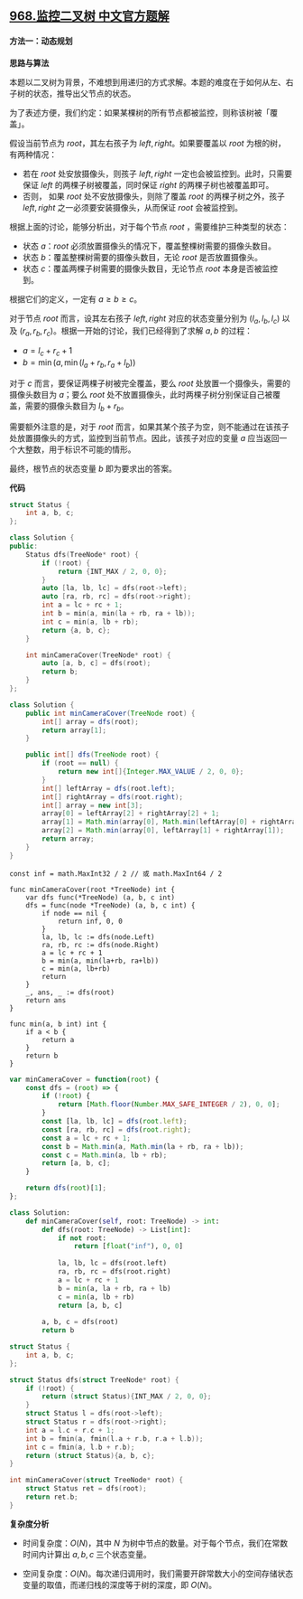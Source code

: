 ## [968.监控二叉树 中文官方题解](https://leetcode.cn/problems/binary-tree-cameras/solutions/100000/jian-kong-er-cha-shu-by-leetcode-solution)

#### 方法一：动态规划

**思路与算法**

本题以二叉树为背景，不难想到用递归的方式求解。本题的难度在于如何从左、右子树的状态，推导出父节点的状态。

为了表述方便，我们约定：如果某棵树的所有节点都被监控，则称该树被「覆盖」。

假设当前节点为 $\textit{root}$，其左右孩子为 $\textit{left}, \textit{right}$。如果要覆盖以 $\textit{root}$ 为根的树，有两种情况：
- 若在 $\textit{root}$ 处安放摄像头，则孩子 $\textit{left}, \textit{right}$ 一定也会被监控到。此时，只需要保证 $\textit{left}$ 的两棵子树被覆盖，同时保证  $\textit{right}$ 的两棵子树也被覆盖即可。
- 否则， 如果 $\textit{root}$ 处不安放摄像头，则除了覆盖 $\textit{root}$ 的两棵子树之外，孩子 $\textit{left}, \textit{right}$ 之一必须要安装摄像头，从而保证 $\textit{root}$ 会被监控到。

根据上面的讨论，能够分析出，对于每个节点 $\textit{root}$ ，需要维护三种类型的状态：
- 状态 $a$：$\textit{root}$ 必须放置摄像头的情况下，覆盖整棵树需要的摄像头数目。
- 状态 $b$：覆盖整棵树需要的摄像头数目，无论 $\textit{root}$ 是否放置摄像头。
- 状态 $c$：覆盖两棵子树需要的摄像头数目，无论节点 $\textit{root}$ 本身是否被监控到。

根据它们的定义，一定有 $a \geq b \geq c$。

对于节点 $\textit{root}$ 而言，设其左右孩子 $\textit{left}, \textit{right}$ 对应的状态变量分别为 $(l_a,l_b,l_c)$ 以及 $(r_a,r_b,r_c)$。根据一开始的讨论，我们已经得到了求解 $a,b$ 的过程：
- $a = l_c + r_c + 1$
- $b = \min(a, \min(l_a + r_b, r_a + l_b))$ 

对于 $c$ 而言，要保证两棵子树被完全覆盖，要么 $\textit{root}$ 处放置一个摄像头，需要的摄像头数目为 $a$；要么 $\textit{root}$ 处不放置摄像头，此时两棵子树分别保证自己被覆盖，需要的摄像头数目为 $l_b + r_b$。

需要额外注意的是，对于 $\textit{root}$ 而言，如果其某个孩子为空，则不能通过在该孩子处放置摄像头的方式，监控到当前节点。因此，该孩子对应的变量 $a$ 应当返回一个大整数，用于标识不可能的情形。

最终，根节点的状态变量 $b$ 即为要求出的答案。

**代码**

```C++ [sol1-C++]
struct Status {
    int a, b, c;
};

class Solution {
public:
    Status dfs(TreeNode* root) {
        if (!root) {
            return {INT_MAX / 2, 0, 0};
        }
        auto [la, lb, lc] = dfs(root->left);
        auto [ra, rb, rc] = dfs(root->right);
        int a = lc + rc + 1;
        int b = min(a, min(la + rb, ra + lb));
        int c = min(a, lb + rb);
        return {a, b, c};
    }

    int minCameraCover(TreeNode* root) {
        auto [a, b, c] = dfs(root);
        return b;
    }
};
```

```Java [sol1-Java]
class Solution {
    public int minCameraCover(TreeNode root) {
        int[] array = dfs(root);
        return array[1];
    }

    public int[] dfs(TreeNode root) {
        if (root == null) {
            return new int[]{Integer.MAX_VALUE / 2, 0, 0};
        }
        int[] leftArray = dfs(root.left);
        int[] rightArray = dfs(root.right);
        int[] array = new int[3];
        array[0] = leftArray[2] + rightArray[2] + 1;
        array[1] = Math.min(array[0], Math.min(leftArray[0] + rightArray[1], rightArray[0] + leftArray[1]));
        array[2] = Math.min(array[0], leftArray[1] + rightArray[1]);
        return array;
    }
}
```

```Golang [sol1-Golang]
const inf = math.MaxInt32 / 2 // 或 math.MaxInt64 / 2

func minCameraCover(root *TreeNode) int {
    var dfs func(*TreeNode) (a, b, c int)
    dfs = func(node *TreeNode) (a, b, c int) {
        if node == nil {
            return inf, 0, 0
        }
        la, lb, lc := dfs(node.Left)
        ra, rb, rc := dfs(node.Right)
        a = lc + rc + 1
        b = min(a, min(la+rb, ra+lb))
        c = min(a, lb+rb)
        return
    }
    _, ans, _ := dfs(root)
    return ans
}

func min(a, b int) int {
    if a < b {
        return a
    }
    return b
}
```

```JavaScript [sol1-JavaScript]
var minCameraCover = function(root) {
    const dfs = (root) => {
        if (!root) {
            return [Math.floor(Number.MAX_SAFE_INTEGER / 2), 0, 0];
        }
        const [la, lb, lc] = dfs(root.left);
        const [ra, rb, rc] = dfs(root.right);
        const a = lc + rc + 1;
        const b = Math.min(a, Math.min(la + rb, ra + lb));
        const c = Math.min(a, lb + rb);
        return [a, b, c];
    }

    return dfs(root)[1];
};
```

```Python [sol1-Python3]
class Solution:
    def minCameraCover(self, root: TreeNode) -> int:
        def dfs(root: TreeNode) -> List[int]:
            if not root:
                return [float("inf"), 0, 0]
            
            la, lb, lc = dfs(root.left)
            ra, rb, rc = dfs(root.right)
            a = lc + rc + 1
            b = min(a, la + rb, ra + lb)
            c = min(a, lb + rb)
            return [a, b, c]
        
        a, b, c = dfs(root)
        return b
```

```C [sol1-C]
struct Status {
    int a, b, c;
};

struct Status dfs(struct TreeNode* root) {
    if (!root) {
        return (struct Status){INT_MAX / 2, 0, 0};
    }
    struct Status l = dfs(root->left);
    struct Status r = dfs(root->right);
    int a = l.c + r.c + 1;
    int b = fmin(a, fmin(l.a + r.b, r.a + l.b));
    int c = fmin(a, l.b + r.b);
    return (struct Status){a, b, c};
}

int minCameraCover(struct TreeNode* root) {
    struct Status ret = dfs(root);
    return ret.b;
}
```

**复杂度分析**

- 时间复杂度：$O(N)$，其中 $N$ 为树中节点的数量。对于每个节点，我们在常数时间内计算出 $a,b,c$ 三个状态变量。

- 空间复杂度：$O(N)$。每次递归调用时，我们需要开辟常数大小的空间存储状态变量的取值，而递归栈的深度等于树的深度，即 $O(N)$。